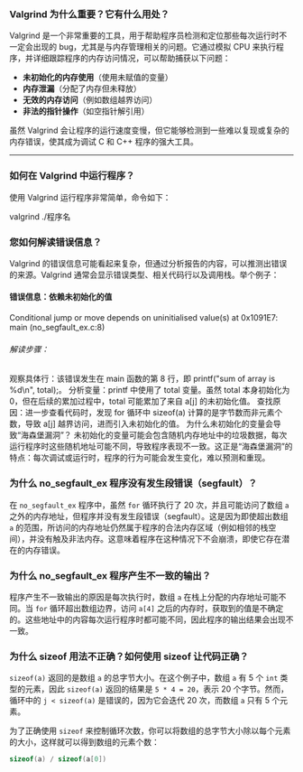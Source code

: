 ### Valgrind 为什么重要？它有什么用处？

Valgrind 是一个非常重要的工具，用于帮助程序员检测和定位那些每次运行时不一定会出现的 bug，尤其是与内存管理相关的问题。它通过模拟 CPU 来执行程序，并详细跟踪程序的内存访问情况，可以帮助捕获以下问题：

- **未初始化的内存使用**（使用未赋值的变量）
- **内存泄漏**（分配了内存但未释放）
- **无效的内存访问**（例如数组越界访问）
- **非法的指针操作**（如空指针解引用）

虽然 Valgrind 会让程序的运行速度变慢，但它能够检测到一些难以复现或复杂的内存错误，使其成为调试 C 和 C++ 程序的强大工具。

---

### 如何在 Valgrind 中运行程序？

使用 Valgrind 运行程序非常简单，命令如下：


valgrind ./程序名

### 您如何解读错误信息？
Valgrind 的错误信息可能看起来复杂，但通过分析报告的内容，可以推测出错误的来源。Valgrind 通常会显示错误类型、相关代码行以及调用栈。举个例子：

#### 错误信息：依赖未初始化的值

Conditional jump or move depends on uninitialised value(s)
at 0x1091E7: main (no_segfault_ex.c:8)
###### 解读步骤：

观察具体行：该错误发生在 main 函数的第 8 行，即 printf("sum of array is %d\n", total);。
分析变量：printf 中使用了 total 变量。虽然 total 本身初始化为 0，但在后续的累加过程中，total 可能累加了来自 a[j] 的未初始化值。
查找原因：进一步查看代码时，发现 for 循环中 sizeof(a) 计算的是字节数而非元素个数，导致 a[j] 越界访问，进而引入未初始化的值。
为什么未初始化的变量会导致“海森堡漏洞”？
未初始化的变量可能会包含随机内存地址中的垃圾数据，每次运行程序时这些随机地址可能不同，导致程序表现不一致。这正是“海森堡漏洞”的特点：每次调试或运行时，程序的行为可能会发生变化，难以预测和重现。



### 为什么 no_segfault_ex 程序没有发生段错误（segfault）？

在 `no_segfault_ex` 程序中，虽然 `for` 循环执行了 20 次，并且可能访问了数组 `a` 之外的内存地址，但程序并没有发生段错误（segfault）。这是因为即使超出数组 `a` 的范围，所访问的内存地址仍然属于程序的合法内存区域（例如相邻的栈空间），并没有触及非法内存。这意味着程序在这种情况下不会崩溃，即使它存在潜在的内存错误。

### 为什么 no_segfault_ex 程序产生不一致的输出？

程序产生不一致输出的原因是每次执行时，数组 `a` 在栈上分配的内存地址可能不同。当 `for` 循环超出数组边界，访问 `a[4]` 之后的内存时，获取到的值是不确定的。这些地址中的内容每次运行程序时都可能不同，因此程序的输出结果会出现不一致。

### 为什么 sizeof 用法不正确？如何使用 sizeof 让代码正确？

`sizeof(a)` 返回的是数组 `a` 的总字节大小。在这个例子中，数组 `a` 有 5 个 `int` 类型的元素，因此 `sizeof(a)` 返回的结果是 `5 * 4 = 20`，表示 20 个字节。然而，循环中的 `j < sizeof(a)` 是错误的，因为它会迭代 20 次，而数组 `a` 只有 5 个元素。

为了正确使用 `sizeof` 来控制循环次数，你可以将数组的总字节大小除以每个元素的大小，这样就可以得到数组的元素个数：

```c
sizeof(a) / sizeof(a[0])
